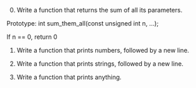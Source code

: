 0. Write a function that returns the sum of all its parameters.



Prototype: int sum_them_all(const unsigned int n, ...);

If n == 0, return 0

1. Write a function that prints numbers, followed by a new line.

2. Write a function that prints strings, followed by a new line.

3. Write a function that prints anything.
